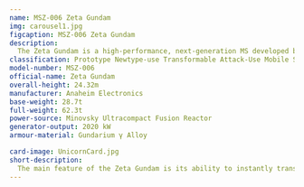 ```yaml
---
name: MSZ-006 Zeta Gundam
img: carousel1.jpg
figcaption: MSZ-006 Zeta Gundam
description:
  The Zeta Gundam is a high-performance, next-generation MS developed by Anaheim Electronics in partnership with the AEUG as part of the "Project Zeta". This project aims to develop a transformable mobile suit capable of operating in space and on earth.
classification: Prototype Newtype-use Transformable Attack-Use Mobile Suit
model-number: MSZ-006
official-name: Zeta Gundam
overall-height: 24.32m
manufacturer: Anaheim Electronics
base-weight: 28.7t
full-weight: 62.3t
power-source: Minovsky Ultracompact Fusion Reactor
generator-output: 2020 kW
armour-material: Gundarium γ Alloy

card-image: UnicornCard.jpg
short-description:
  The main feature of the Zeta Gundam is its ability to instantly transform into a streamlined Waverider mode, which can fly at high speed in space as well as in the atmosphere.
---
```

